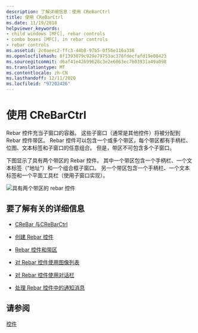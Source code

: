 ```yaml
---
description: 了解详细信息：使用 CReBarCtrl
title: 使用 CReBarCtrl
ms.date: 11/19/2018
helpviewer_keywords:
- child windows [MFC], rebar controls
- combo boxes [MFC], in rebar controls
- rebar controls
ms.assetid: 2c0aeec2-ffc3-44b8-97b5-0f56e116a338
ms.openlocfilehash: 8f1393079c929e79753ac378fdecfafd19e00423
ms.sourcegitcommit: d6af41e42699628c3e2e6063ec7b03931a49a098
ms.translationtype: MT
ms.contentlocale: zh-CN
ms.lasthandoff: 12/11/2020
ms.locfileid: "97202426"
---
```

# <a name="using-crebarctrl"></a>使用 CReBarCtrl

Rebar 控件充当子窗口的容器。 这些子窗口（通常是其他控件）将被分配到 Rebar 控件带区。 Rebar 控件可以包含一个或多个带区，每个带区都有手柄栏、位图、文本标签和子窗口的任意组合。 但是，带区不可包含多个子窗口。

下图显示了具有两个带区的 Rebar 控件。 其中一个带区包含一个手柄栏、一个文本标签（“地址”）和一个组合框子窗口。 另一个带区包含一个手柄栏、一个文本标签和一个平面工具栏（使用子窗口实现）。

![具有两个带区的 rebar 控件](../mfc/media/vc4ruz1.gif "具有两个带区的 rebar 控件")

## <a name="what-do-you-want-to-know-more-about"></a>要了解有关的详细信息

- [CReBar 与CReBarCtrl](../mfc/crebar-vs-crebarctrl.md)

- [创建 Rebar 控件](../mfc/creating-a-rebar-control.md)

- [Rebar 控件和带区](../mfc/rebar-controls-and-bands.md)

- [对 Rebar 控件使用图像列表](../mfc/using-an-image-list-with-a-rebar-control.md)

- [对 Rebar 控件使用对话栏](../mfc/using-a-dialog-bar-with-a-rebar-control.md)

- [处理 Rebar 控件中的通知消息](../mfc/processing-notification-messages-in-a-rebar-control.md)

## <a name="see-also"></a>请参阅

[控件](../mfc/controls-mfc.md)

